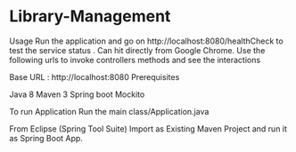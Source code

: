 # Library-Management

Usage
Run the application and go on http://localhost:8080/healthCheck to test the service status . Can hit directly from Google Chrome.
Use the following urls to invoke controllers methods and see the interactions

Base URL :
http://localhost:8080
Prerequisites

Java 8
Maven 3
Spring boot
Mockito

To run Application
Run the main class/Application.java

From Eclipse (Spring Tool Suite)
Import as Existing Maven Project and run it as Spring Boot App.